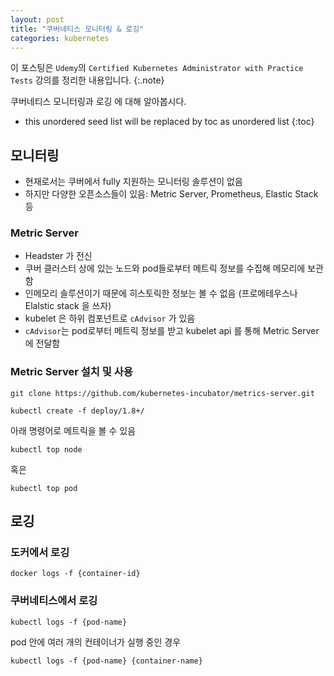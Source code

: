 ```yaml
---
layout: post
title: "쿠버네티스 모니터링 & 로깅"
categories: kubernetes
---
```


이 포스팅은 `Udemy`의 `Certified Kubernetes Administrator with Practice Tests` 강의를 정리한 내용입니다.
{:.note}

쿠버네티스 모니터링과 로깅 에 대해 알아봅시다.

* this unordered seed list will be replaced by toc as unordered list
{:toc}

## 모니터링

- 현재로서는 쿠버에서 fully 지원하는 모니터링 솔루션이 없음
- 하지만 다양한 오픈소스들이 있음: Metric Server, Prometheus, Elastic Stack 등

### Metric Server

- Headster 가 전신
- 쿠버 클러스터 상에 있는 노드와 pod들로부터 메트릭 정보를 수집해 메모리에 보관함
- 인메모리 솔루션이기 때문에 히스토릭한 정보는 볼 수 없음 (프로메테우스나 Elalstic stack 을 쓰자)
- kubelet 은 하위 컴포넌트로 `cAdvisor` 가 있음
- `cAdvisor`는 pod로부터 메트릭 정보를 받고 kubelet api 를 통해 Metric Server 에 전달함

### Metric Server 설치 및 사용

```
git clone https://github.com/kubernetes-incubator/metrics-server.git

kubectl create -f deploy/1.8+/
```

아래 명령어로 메트릭을 볼 수 있음

```
kubectl top node
```

혹은

```
kubectl top pod
```

## 로깅

### 도커에서 로깅

```
docker logs -f {container-id}
```

### 쿠버네티스에서 로깅

```
kubectl logs -f {pod-name}
```

pod 안에 여러 개의 컨테이너가 실행 중인 경우

```
kubectl logs -f {pod-name} {container-name}
```
